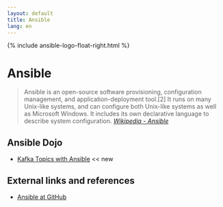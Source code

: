 ```yaml
---
layout: default
title: Ansible
lang: en
---
```

{% include ansible-logo-float-right.html %}
# Ansible
> Ansible is an open-source software provisioning, configuration management, and application-deployment tool.[2] It runs on many Unix-like systems, and can configure both Unix-like systems as well as Microsoft Windows. It includes its own declarative language to describe system configuration. _[Wikipedia - Ansible](https://en.wikipedia.org/wiki/Ansible_(software))_

## Ansible Dojo
* [Kafka Topics with Ansible](dojo/kafka_topics.html) <span class="badge badge-primary"> << new</span>

## External links and references
* [Ansible at GitHub](https://github.com/ansible)
